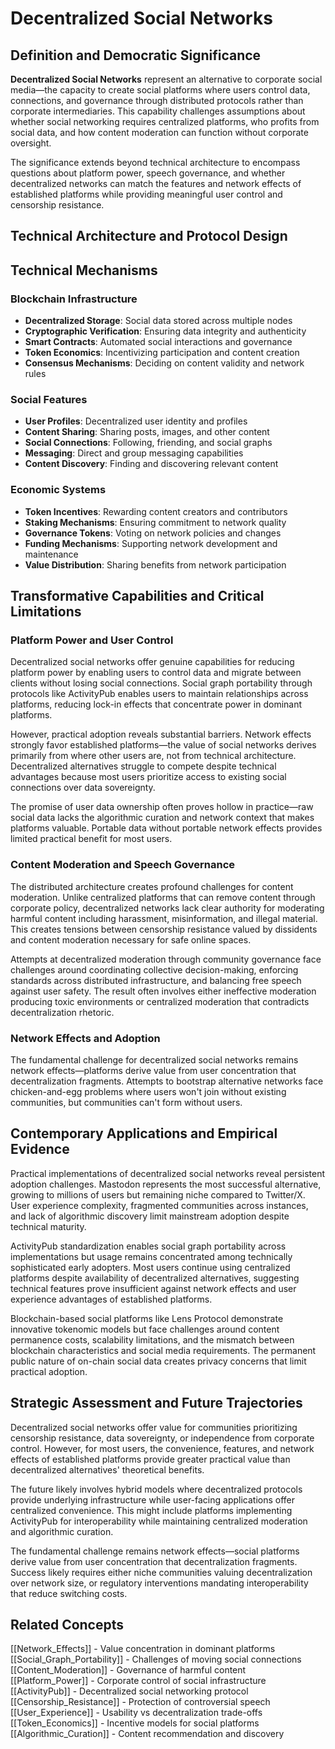 # Decentralized Social Networks

## Definition and Democratic Significance

**Decentralized Social Networks** represent an alternative to corporate social media—the capacity to create social platforms where users control data, connections, and governance through distributed protocols rather than corporate intermediaries. This capability challenges assumptions about whether social networking requires centralized platforms, who profits from social data, and how content moderation can function without corporate oversight.

The significance extends beyond technical architecture to encompass questions about platform power, speech governance, and whether decentralized networks can match the features and network effects of established platforms while providing meaningful user control and censorship resistance.

## Technical Architecture and Protocol Design

## Technical Mechanisms

### Blockchain Infrastructure
- **Decentralized Storage**: Social data stored across multiple nodes
- **Cryptographic Verification**: Ensuring data integrity and authenticity
- **Smart Contracts**: Automated social interactions and governance
- **Token Economics**: Incentivizing participation and content creation
- **Consensus Mechanisms**: Deciding on content validity and network rules

### Social Features
- **User Profiles**: Decentralized user identity and profiles
- **Content Sharing**: Sharing posts, images, and other content
- **Social Connections**: Following, friending, and social graphs
- **Messaging**: Direct and group messaging capabilities
- **Content Discovery**: Finding and discovering relevant content

### Economic Systems
- **Token Incentives**: Rewarding content creators and contributors
- **Staking Mechanisms**: Ensuring commitment to network quality
- **Governance Tokens**: Voting on network policies and changes
- **Funding Mechanisms**: Supporting network development and maintenance
- **Value Distribution**: Sharing benefits from network participation

## Transformative Capabilities and Critical Limitations

### Platform Power and User Control

Decentralized social networks offer genuine capabilities for reducing platform power by enabling users to control data and migrate between clients without losing social connections. Social graph portability through protocols like ActivityPub enables users to maintain relationships across platforms, reducing lock-in effects that concentrate power in dominant platforms.

However, practical adoption reveals substantial barriers. Network effects strongly favor established platforms—the value of social networks derives primarily from where other users are, not from technical architecture. Decentralized alternatives struggle to compete despite technical advantages because most users prioritize access to existing social connections over data sovereignty.

The promise of user data ownership often proves hollow in practice—raw social data lacks the algorithmic curation and network context that makes platforms valuable. Portable data without portable network effects provides limited practical benefit for most users.

### Content Moderation and Speech Governance

The distributed architecture creates profound challenges for content moderation. Unlike centralized platforms that can remove content through corporate policy, decentralized networks lack clear authority for moderating harmful content including harassment, misinformation, and illegal material. This creates tensions between censorship resistance valued by dissidents and content moderation necessary for safe online spaces.

Attempts at decentralized moderation through community governance face challenges around coordinating collective decision-making, enforcing standards across distributed infrastructure, and balancing free speech against user safety. The result often involves either ineffective moderation producing toxic environments or centralized moderation that contradicts decentralization rhetoric.

### Network Effects and Adoption

The fundamental challenge for decentralized social networks remains network effects—platforms derive value from user concentration that decentralization fragments. Attempts to bootstrap alternative networks face chicken-and-egg problems where users won't join without existing communities, but communities can't form without users.

## Contemporary Applications and Empirical Evidence

Practical implementations of decentralized social networks reveal persistent adoption challenges. Mastodon represents the most successful alternative, growing to millions of users but remaining niche compared to Twitter/X. User experience complexity, fragmented communities across instances, and lack of algorithmic discovery limit mainstream adoption despite technical maturity.

ActivityPub standardization enables social graph portability across implementations but usage remains concentrated among technically sophisticated early adopters. Most users continue using centralized platforms despite availability of decentralized alternatives, suggesting technical features prove insufficient against network effects and user experience advantages of established platforms.

Blockchain-based social platforms like Lens Protocol demonstrate innovative tokenomic models but face challenges around content permanence costs, scalability limitations, and the mismatch between blockchain characteristics and social media requirements. The permanent public nature of on-chain social data creates privacy concerns that limit practical adoption.

## Strategic Assessment and Future Trajectories

Decentralized social networks offer value for communities prioritizing censorship resistance, data sovereignty, or independence from corporate control. However, for most users, the convenience, features, and network effects of established platforms provide greater practical value than decentralized alternatives' theoretical benefits.

The future likely involves hybrid models where decentralized protocols provide underlying infrastructure while user-facing applications offer centralized convenience. This might include platforms implementing ActivityPub for interoperability while maintaining centralized moderation and algorithmic curation.

The fundamental challenge remains network effects—social platforms derive value from user concentration that decentralization fragments. Success likely requires either niche communities valuing decentralization over network size, or regulatory interventions mandating interoperability that reduce switching costs.

## Related Concepts

[[Network_Effects]] - Value concentration in dominant platforms
[[Social_Graph_Portability]] - Challenges of moving social connections
[[Content_Moderation]] - Governance of harmful content
[[Platform_Power]] - Corporate control of social infrastructure
[[ActivityPub]] - Decentralized social networking protocol
[[Censorship_Resistance]] - Protection of controversial speech
[[User_Experience]] - Usability vs decentralization trade-offs
[[Token_Economics]] - Incentive models for social platforms
[[Algorithmic_Curation]] - Content recommendation and discovery